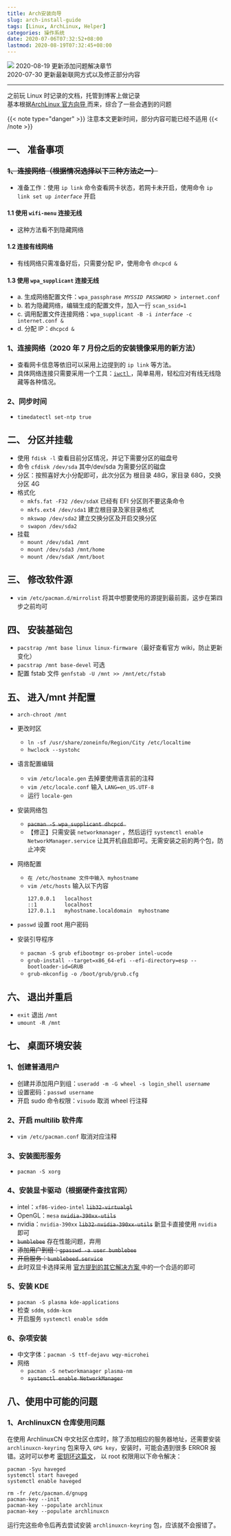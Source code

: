 ```yaml
---
title: Arch安装向导
slug: arch-install-guide
tags: [Linux, ArchLinux, Helper]
categories: 操作系统
date: 2020-07-06T07:32:52+08:00
lastmod: 2020-08-19T07:32:45+08:00
---
```


![](https://cdn.jsdelivr.net/gh/hotsnow-sean/image-host/img/20200707211141.png)
2020-08-19 更新添加问题解决章节  
2020-07-30 更新最新联网方式以及修正部分内容

---

之前玩 Linux 时记录的文档，托管到博客上做记录  
基本根据[ArchLinux 官方向导 <i class="fa fa-external-link-alt"></i>](https://wiki.archlinux.org/index.php/Installation_guide "官方安装向导")而来，综合了一些会遇到的问题

<!--more-->

{{< note type="danger" >}}
注意本文更新时间，部分内容可能已经不适用
{{< /note >}}

## 一、 准备事项

### ~~1、连接网络（根据情况选择以下三种方法之一）~~

- 准备工作：使用 `ip link` 命令查看网卡状态，若网卡未开启，使用命令 `ip link set up `_`interface`_ 开启

#### 1.1 使用 `wifi-menu` 连接无线

- 这种方法看不到隐藏网络

#### 1.2 连接有线网络

- 有线网络只需准备好后，只需要分配 IP，使用命令 `dhcpcd &`

#### 1.3 使用 `wpa_supplicant` 连接无线

- a. 生成网络配置文件：`wpa_passphrase `_`MYSSID`_` `_`PASSWORD`_` > internet.conf`
- b. 若为隐藏网络，编辑生成的配置文件，加入一行 `scan_ssid=1`
- c. 调用配置文件连接网络：`wpa_supplicant -B -i `_`interface`_` -c internet.conf &`
- d. 分配 IP：`dhcpcd &`

### 1、连接网络（2020 年 7 月份之后的安装镜像采用的新方法）

- 查看网卡信息等依旧可以采用上边提到的 `ip link` 等方法。
- 具体网络连接只需要采用一个工具：[`iwctl` <i class="fa fa-external-link-alt"></i>](https://wiki.archlinux.org/index.php/Iwctl)，简单易用，轻松应对有线无线隐藏等各种情况。

### 2、同步时间

- `timedatectl set-ntp true`

## 二、 分区并挂载

- 使用 `fdisk -l` 查看目前分区情况，并记下需要分区的磁盘号
- 命令 `cfdisk /dev/sda` 其中/dev/sda 为需要分区的磁盘
- 分区：按照喜好大小分配即可，此次分区为 根目录 48G，家目录 68G，交换分区 4G
- 格式化
  - `mkfs.fat -F32 /dev/sdaX` 已经有 EFI 分区则不要这条命令
  - `mkfs.ext4 /dev/sda1` 建立根目录及家目录格式
  - `mkswap /dev/sda2` 建立交换分区及开启交换分区
  - `swapon /dev/sda2`
- 挂载
  - `mount /dev/sda1 /mnt`
  - `mount /dev/sda3 /mnt/home`
  - `mount /dev/sdaX /mnt/boot`

## 三、 修改软件源

- `vim /etc/pacman.d/mirrolist` 将其中想要使用的源提到最前面，这步在第四步之前均可

## 四、 安装基础包

- `pacstrap /mnt base linux linux-firmware`（最好查看官方 wiki，防止更新变化）
- `pacstrap /mnt base-devel` 可选
- 配置 fstab 文件 `genfstab -U /mnt >> /mnt/etc/fstab`

## 五、 进入/mnt 并配置

- `arch-chroot /mnt`
- 更改时区
  - `ln -sf /usr/share/zoneinfo/Region/City /etc/localtime`
  - `hwclock --systohc`
- 语言配置编辑
  - `vim /etc/locale.gen` 去掉要使用语言前的注释
  - `vim /etc/locale.conf` 输入 `LANG=en_US.UTF-8`
  - 运行 `locale-gen`
- 安装网络包

  - ~~`pacman -S wpa_supplicant dhcpcd `~~
  - 【修正】只需安装 `networkmanager` ，然后运行 `systemctl enable NetworkManager.service` 让其开机自启即可。无需安装之前的两个包，防止冲突

- 网络配置
  - `在 /etc/hostname 文件中输入 myhostname`
  - `vim /etc/hosts` 输入以下内容
    ```
    127.0.0.1	localhost
    ::1		    localhost
    127.0.1.1	myhostname.localdomain	myhostname
    ```
- `passwd` 设置 root 用户密码
- 安装引导程序
  - `pacman -S grub efibootmgr os-prober intel-ucode`
  - `grub-install --target=x86_64-efi --efi-directory=esp --bootloader-id=GRUB`
  - `grub-mkconfig -o /boot/grub/grub.cfg`

## 六、 退出并重启

- `exit` 退出 `/mnt`
- `umount -R /mnt`

## 七、 桌面环境安装

### 1、创建普通用户

- 创建并添加用户到组：`useradd -m -G wheel -s login_shell `_`username`_
- 设置密码：`passwd username`
- 开启 sudo 命令权限：`visudo` 取消 wheel 行注释

### 2、开启 multilib 软件库

- `vim /etc/pacman.conf` 取消对应注释

### 3、安装图形服务

- `pacman -S xorg`

### 4、安装显卡驱动（根据硬件查找官网）

- intel：`xf86-video-intel` ~~`lib32-virtualgl`~~
- OpenGL：`mesa` ~~`nvidia-390xx-utils`~~
- nvidia：`nvidia-390xx` ~~`lib32-nvidia-390xx-utils`~~ 新显卡直接使用 `nvidia` 即可
- ~~`bumblebee`~~ 存在性能问题，弃用
- ~~添加用户到组：`gpasswd -a user bumblebee`~~
- ~~开启服务：`bumblebeed.service`~~
- 此时双显卡选择采用 [官方提到的其它解决方案 <i class="fa fa-external-link-alt"></i>](https://wiki.archlinux.org/index.php/NVIDIA_Optimus) 中的一个合适的即可

### 5、安装 KDE

- `pacman -S plasma kde-applications`
- 检查 `sddm`, `sddm-kcm`
- 开启服务 `systemctl enable sddm`

### 6、杂项安装

- 中文字体：`pacman -S ttf-dejavu wqy-microhei`
- 网络
  - `pacman -S networkmanager plasma-nm`
  - ~~`systemctl enable NetworkManager`~~

## 八、使用中可能的问题

### 1、ArchlinuxCN 仓库使用问题

在使用 ArchlinuxCN 中文社区仓库时，除了添加相应的服务器地址，还需要安装 `archlinuxcn-keyring` 包来导入 `GPG key`，安装时，可能会遇到很多 ERROR 报错。这时可以参考 [密钥环这篇文](https://www.archlinuxcn.org/gnupg-2-1-and-the-pacman-keyring/)， 以 root 权限用以下命令解决：

```
pacman -Syu haveged
systemctl start haveged
systemctl enable haveged

rm -fr /etc/pacman.d/gnupg
pacman-key --init
pacman-key --populate archlinux
pacman-key --populate archlinuxcn
```

运行完这些命令后再去尝试安装 `archlinuxcn-keyring` 包，应该就不会报错了。

